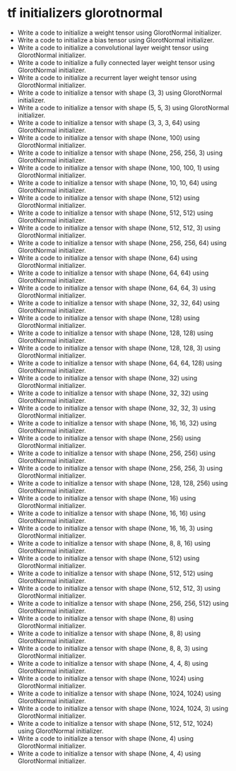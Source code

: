 # tf initializers glorotnormal

- Write a code to initialize a weight tensor using GlorotNormal initializer.
- Write a code to initialize a bias tensor using GlorotNormal initializer.
- Write a code to initialize a convolutional layer weight tensor using GlorotNormal initializer.
- Write a code to initialize a fully connected layer weight tensor using GlorotNormal initializer.
- Write a code to initialize a recurrent layer weight tensor using GlorotNormal initializer.
- Write a code to initialize a tensor with shape (3, 3) using GlorotNormal initializer.
- Write a code to initialize a tensor with shape (5, 5, 3) using GlorotNormal initializer.
- Write a code to initialize a tensor with shape (3, 3, 3, 64) using GlorotNormal initializer.
- Write a code to initialize a tensor with shape (None, 100) using GlorotNormal initializer.
- Write a code to initialize a tensor with shape (None, 256, 256, 3) using GlorotNormal initializer.
- Write a code to initialize a tensor with shape (None, 100, 100, 1) using GlorotNormal initializer.
- Write a code to initialize a tensor with shape (None, 10, 10, 64) using GlorotNormal initializer.
- Write a code to initialize a tensor with shape (None, 512) using GlorotNormal initializer.
- Write a code to initialize a tensor with shape (None, 512, 512) using GlorotNormal initializer.
- Write a code to initialize a tensor with shape (None, 512, 512, 3) using GlorotNormal initializer.
- Write a code to initialize a tensor with shape (None, 256, 256, 64) using GlorotNormal initializer.
- Write a code to initialize a tensor with shape (None, 64) using GlorotNormal initializer.
- Write a code to initialize a tensor with shape (None, 64, 64) using GlorotNormal initializer.
- Write a code to initialize a tensor with shape (None, 64, 64, 3) using GlorotNormal initializer.
- Write a code to initialize a tensor with shape (None, 32, 32, 64) using GlorotNormal initializer.
- Write a code to initialize a tensor with shape (None, 128) using GlorotNormal initializer.
- Write a code to initialize a tensor with shape (None, 128, 128) using GlorotNormal initializer.
- Write a code to initialize a tensor with shape (None, 128, 128, 3) using GlorotNormal initializer.
- Write a code to initialize a tensor with shape (None, 64, 64, 128) using GlorotNormal initializer.
- Write a code to initialize a tensor with shape (None, 32) using GlorotNormal initializer.
- Write a code to initialize a tensor with shape (None, 32, 32) using GlorotNormal initializer.
- Write a code to initialize a tensor with shape (None, 32, 32, 3) using GlorotNormal initializer.
- Write a code to initialize a tensor with shape (None, 16, 16, 32) using GlorotNormal initializer.
- Write a code to initialize a tensor with shape (None, 256) using GlorotNormal initializer.
- Write a code to initialize a tensor with shape (None, 256, 256) using GlorotNormal initializer.
- Write a code to initialize a tensor with shape (None, 256, 256, 3) using GlorotNormal initializer.
- Write a code to initialize a tensor with shape (None, 128, 128, 256) using GlorotNormal initializer.
- Write a code to initialize a tensor with shape (None, 16) using GlorotNormal initializer.
- Write a code to initialize a tensor with shape (None, 16, 16) using GlorotNormal initializer.
- Write a code to initialize a tensor with shape (None, 16, 16, 3) using GlorotNormal initializer.
- Write a code to initialize a tensor with shape (None, 8, 8, 16) using GlorotNormal initializer.
- Write a code to initialize a tensor with shape (None, 512) using GlorotNormal initializer.
- Write a code to initialize a tensor with shape (None, 512, 512) using GlorotNormal initializer.
- Write a code to initialize a tensor with shape (None, 512, 512, 3) using GlorotNormal initializer.
- Write a code to initialize a tensor with shape (None, 256, 256, 512) using GlorotNormal initializer.
- Write a code to initialize a tensor with shape (None, 8) using GlorotNormal initializer.
- Write a code to initialize a tensor with shape (None, 8, 8) using GlorotNormal initializer.
- Write a code to initialize a tensor with shape (None, 8, 8, 3) using GlorotNormal initializer.
- Write a code to initialize a tensor with shape (None, 4, 4, 8) using GlorotNormal initializer.
- Write a code to initialize a tensor with shape (None, 1024) using GlorotNormal initializer.
- Write a code to initialize a tensor with shape (None, 1024, 1024) using GlorotNormal initializer.
- Write a code to initialize a tensor with shape (None, 1024, 1024, 3) using GlorotNormal initializer.
- Write a code to initialize a tensor with shape (None, 512, 512, 1024) using GlorotNormal initializer.
- Write a code to initialize a tensor with shape (None, 4) using GlorotNormal initializer.
- Write a code to initialize a tensor with shape (None, 4, 4) using GlorotNormal initializer.